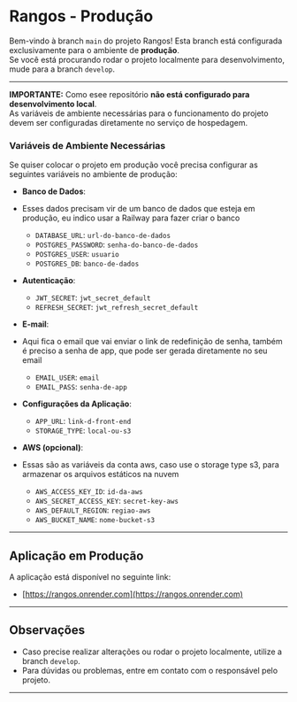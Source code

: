 # Rangos - Produção

Bem-vindo à branch `main` do projeto Rangos! Esta branch está configurada exclusivamente para o ambiente de **produção**.  
Se você está procurando rodar o projeto localmente para desenvolvimento, mude para a branch `develop`.

---

   **IMPORTANTE:** Como esee repositório **não está configurado para desenvolvimento local**.  
As variáveis de ambiente necessárias para o funcionamento do projeto devem ser configuradas diretamente no serviço de hospedagem.

### Variáveis de Ambiente Necessárias
Se quiser colocar o projeto em produção você precisa configurar as seguintes variáveis no ambiente de produção:

- **Banco de Dados**:
- Esses dados precisam vir de um banco de dados que esteja em produção, eu indico usar a Railway para fazer criar o banco
  - `DATABASE_URL`: `url-do-banco-de-dados`
  - `POSTGRES_PASSWORD`: `senha-do-banco-de-dados`
  - `POSTGRES_USER`: `usuario`
  - `POSTGRES_DB`: `banco-de-dados`

- **Autenticação**:
  - `JWT_SECRET`: `jwt_secret_default`
  - `REFRESH_SECRET`: `jwt_refresh_secret_default`

- **E-mail**:
- Aqui fica o email que vai enviar o link de redefinição de senha, também é preciso a senha de app, que pode ser gerada diretamente no seu email
  - `EMAIL_USER`: `email`
  - `EMAIL_PASS`: `senha-de-app`

- **Configurações da Aplicação**:
  - `APP_URL`: `link-d-front-end`
  - `STORAGE_TYPE`: `local-ou-s3`

- **AWS (opcional)**:
- Essas são as variáveis da conta aws, caso use o storage type s3, para armazenar os arquivos estáticos na nuvem
  - `AWS_ACCESS_KEY_ID`: `id-da-aws`
  - `AWS_SECRET_ACCESS_KEY`: `secret-key-aws`
  - `AWS_DEFAULT_REGION`: `regiao-aws`
  - `AWS_BUCKET_NAME`: `nome-bucket-s3`

---

## Aplicação em Produção

A aplicação está disponível no seguinte link:

- [https://rangos.onrender.com](https://rangos.onrender.com)

---

## Observações

- Caso precise realizar alterações ou rodar o projeto localmente, utilize a branch `develop`.
- Para dúvidas ou problemas, entre em contato com o responsável pelo projeto.

---
